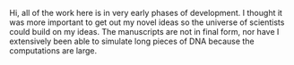 Hi, all of the work here is in very early phases of development. I thought it was more important to get out my novel ideas so the universe of scientists could build on my ideas. The manuscripts are not in final form, nor have I extensively been able to simulate long pieces of DNA because the computations are large.
